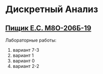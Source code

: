 # Дискретный Анализ
## [Пищик Е.С. М8О-206Б-19](https://github.com/Pe4enIks/)
Лабораторные работы:
1. вариант 7-3
2. вариант 1
3. вариант 0
4. вариант 2-2

